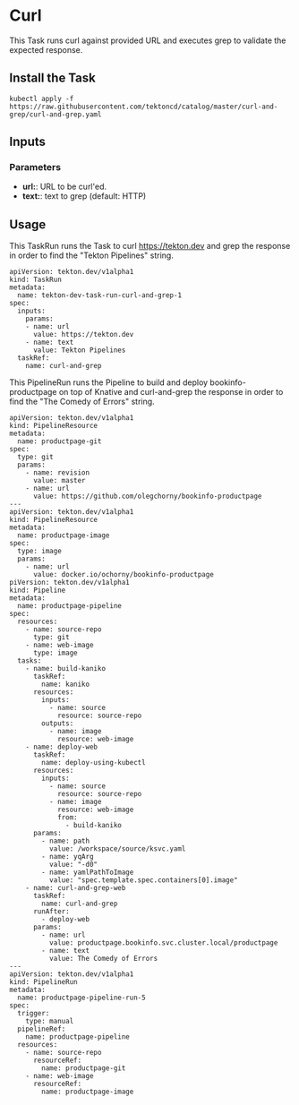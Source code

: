 # Curl

This Task runs curl against provided URL and executes grep to validate the expected response.

## Install the Task

```
kubectl apply -f https://raw.githubusercontent.com/tektoncd/catalog/master/curl-and-grep/curl-and-grep.yaml
```

## Inputs

### Parameters

* **url:**: URL to be curl'ed. 
* **text:**: text to grep (default: HTTP)

## Usage

This TaskRun runs the Task to curl https://tekton.dev and grep the response in order to find the "Tekton Pipelines" string.

```
apiVersion: tekton.dev/v1alpha1
kind: TaskRun
metadata:
  name: tekton-dev-task-run-curl-and-grep-1
spec:
  inputs:
    params:
    - name: url
      value: https://tekton.dev
    - name: text
      value: Tekton Pipelines
  taskRef:
    name: curl-and-grep
```

This PipelineRun runs the Pipeline to build and deploy bookinfo-productpage on top of Knative and curl-and-grep the response in order to find the "The Comedy of Errors" string.

```
apiVersion: tekton.dev/v1alpha1
kind: PipelineResource
metadata:
  name: productpage-git
spec:
  type: git
  params:
    - name: revision
      value: master
    - name: url
      value: https://github.com/olegchorny/bookinfo-productpage
---
apiVersion: tekton.dev/v1alpha1
kind: PipelineResource
metadata:
  name: productpage-image
spec:
  type: image
  params:
    - name: url
      value: docker.io/ochorny/bookinfo-productpage
piVersion: tekton.dev/v1alpha1
kind: Pipeline
metadata:
  name: productpage-pipeline
spec:
  resources:
    - name: source-repo
      type: git
    - name: web-image
      type: image
  tasks:
    - name: build-kaniko
      taskRef:
        name: kaniko
      resources:
        inputs:
          - name: source
            resource: source-repo
        outputs:
          - name: image
            resource: web-image
    - name: deploy-web
      taskRef:
        name: deploy-using-kubectl
      resources:
        inputs:
          - name: source
            resource: source-repo
          - name: image
            resource: web-image
            from:
              - build-kaniko
      params:
        - name: path
          value: /workspace/source/ksvc.yaml
        - name: yqArg
          value: "-d0"
        - name: yamlPathToImage
          value: "spec.template.spec.containers[0].image"
    - name: curl-and-grep-web
      taskRef:
        name: curl-and-grep
      runAfter:
        - deploy-web
      params:
        - name: url
          value: productpage.bookinfo.svc.cluster.local/productpage
        - name: text
          value: The Comedy of Errors
---
apiVersion: tekton.dev/v1alpha1
kind: PipelineRun
metadata:
  name: productpage-pipeline-run-5
spec:
  trigger:
    type: manual
  pipelineRef:
    name: productpage-pipeline
  resources:
    - name: source-repo
      resourceRef:
        name: productpage-git
    - name: web-image
      resourceRef:
        name: productpage-image
```
